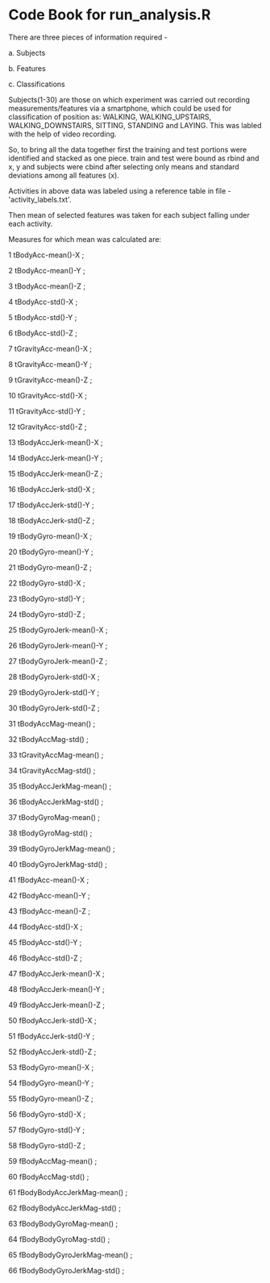 # Code Book for run_analysis.R
There are three pieces of information required - 

a. Subjects

b. Features

c. Classifications

Subjects(1-30) are those on which experiment was carried out recording measurements/features via a smartphone, which could be used for classification of position as: WALKING, WALKING_UPSTAIRS, WALKING_DOWNSTAIRS, SITTING, STANDING and LAYING. This was labled with the help of video recording.

So, to bring all the data together first the training and test portions were identified and stacked as one piece.
train and test were bound as rbind and x, y and subjects were cbind after selecting only means and standard deviations among all features (x).

Activities in above data was labeled using a reference table in file - 'activity_labels.txt'.

Then mean of selected features was taken for each subject falling under each activity.

Measures for which mean was calculated are:

1	tBodyAcc-mean()-X	;

2	tBodyAcc-mean()-Y	;

3	tBodyAcc-mean()-Z	;

4	tBodyAcc-std()-X	;

5	tBodyAcc-std()-Y	;

6	tBodyAcc-std()-Z	;

7	tGravityAcc-mean()-X	;

8	tGravityAcc-mean()-Y	;

9	tGravityAcc-mean()-Z	;

10	tGravityAcc-std()-X	;

11	tGravityAcc-std()-Y	;

12	tGravityAcc-std()-Z	;

13	tBodyAccJerk-mean()-X	;

14	tBodyAccJerk-mean()-Y	;

15	tBodyAccJerk-mean()-Z	;

16	tBodyAccJerk-std()-X	;

17	tBodyAccJerk-std()-Y	;

18	tBodyAccJerk-std()-Z	;

19	tBodyGyro-mean()-X	;

20	tBodyGyro-mean()-Y	;

21	tBodyGyro-mean()-Z	;

22	tBodyGyro-std()-X	;

23	tBodyGyro-std()-Y	;

24	tBodyGyro-std()-Z	;

25	tBodyGyroJerk-mean()-X	;

26	tBodyGyroJerk-mean()-Y	;

27	tBodyGyroJerk-mean()-Z	;

28	tBodyGyroJerk-std()-X	;

29	tBodyGyroJerk-std()-Y	;

30	tBodyGyroJerk-std()-Z	;

31	tBodyAccMag-mean()	;

32	tBodyAccMag-std()	;

33	tGravityAccMag-mean()	;

34	tGravityAccMag-std()	;

35	tBodyAccJerkMag-mean()	;

36	tBodyAccJerkMag-std()	;

37	tBodyGyroMag-mean()	;

38	tBodyGyroMag-std()	;

39	tBodyGyroJerkMag-mean()	;

40	tBodyGyroJerkMag-std()	;

41	fBodyAcc-mean()-X	;

42	fBodyAcc-mean()-Y	;

43	fBodyAcc-mean()-Z	;

44	fBodyAcc-std()-X	;

45	fBodyAcc-std()-Y	;

46	fBodyAcc-std()-Z	;

47	fBodyAccJerk-mean()-X	;

48	fBodyAccJerk-mean()-Y	;

49	fBodyAccJerk-mean()-Z	;

50	fBodyAccJerk-std()-X	;

51	fBodyAccJerk-std()-Y	;

52	fBodyAccJerk-std()-Z	;

53	fBodyGyro-mean()-X	;

54	fBodyGyro-mean()-Y	;

55	fBodyGyro-mean()-Z	;

56	fBodyGyro-std()-X	;

57	fBodyGyro-std()-Y	;

58	fBodyGyro-std()-Z	;

59	fBodyAccMag-mean()	;

60	fBodyAccMag-std()	;

61	fBodyBodyAccJerkMag-mean()	;

62	fBodyBodyAccJerkMag-std()	;

63	fBodyBodyGyroMag-mean()	;

64	fBodyBodyGyroMag-std()	;

65	fBodyBodyGyroJerkMag-mean()	;

66	fBodyBodyGyroJerkMag-std()	;
